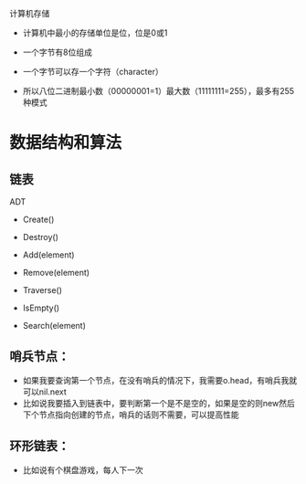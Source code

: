 计算机存储

+ 计算机中最小的存储单位是位，位是0或1

+ 一个字节有8位组成

+ 一个字节可以存一个字符（character）

+ 所以八位二进制最小数（00000001=1）最大数（11111111=255），最多有255种模式

# 数据结构和算法

##  链表

ADT
- Create()

- Destroy()

- Add(element)

- Remove(element)

- Traverse()

- IsEmpty()

- Search(element)

  

## 哨兵节点：

+ 如果我要查询第一个节点，在没有哨兵的情况下，我需要o.head，有哨兵我就可以nil.next
+ 比如说我要插入到链表中，要判断第一个是不是空的，如果是空的则new然后下个节点指向创建的节点，哨兵的话则不需要，可以提高性能

## 环形链表：

- 比如说有个棋盘游戏，每人下一次



















